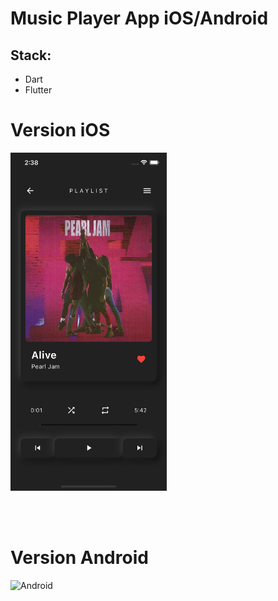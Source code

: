 # Music Player App iOS/Android

## Stack: 

- Dart
- Flutter

<h1>Version iOS</h1>

<img src="assets/images/iOS.png" alt="iOS" width="250"/>

<br> <br>

<h1>Version Android</h1>

<img src="lib/assets/android.jpg" alt="Android" width="250"/>
